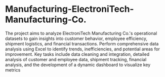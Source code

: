 # Manufacturing-ElectroniTech-Manufacturing-Co.
The project aims to analyze ElectroniTech Manufacturing Co.'s operational datasets to gain insights into customer behavior, employee efficiency, shipment logistics, and financial transactions. Perform comprehensive data analysis using Excel to identify trends, inefficiencies, and potential areas for improvement. Key tasks include data cleaning and integration, detailed analysis of customer and employee data, shipment tracking, financial analysis, and the development of a dynamic dashboard to visualize key metrics
